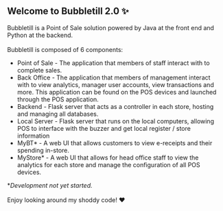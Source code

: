 ## Welcome to Bubbletill 2.0 ✨

Bubbletill is a Point of Sale solution powered by Java at the front end and Python at the backend.
<br><br>
Bubbletill is composed of 6 components:
- Point of Sale - The application that members of staff interact with to complete sales.
- Back Office - The application that members of management interact with to view analytics, manager user accounts, view transactions and more. This application can be found on the POS devices and launched through the POS application.
- Backend - Flask server that acts as a controller in each store, hosting and managing all databases.
- Local Server - Flask server that runs on the local computers, allowing POS to interface with the buzzer and get local register / store information
- MyBT* - A web UI that allows customers to view e-receipts and their spending in-store.
- MyStore* - A web UI that allows for head office staff to view the analytics for each store and manage the configuration of all POS devices.

**Development not yet started.*
<br><br>
Enjoy looking around my shoddy code! ❤️
